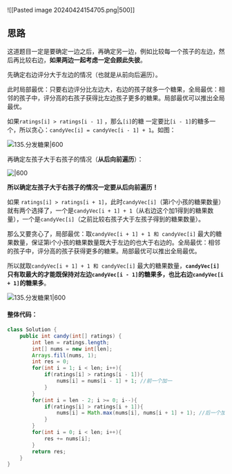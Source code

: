 ![[Pasted image 20240424154705.png|500]]

## 思路

这道题目一定是要确定一边之后，再确定另一边，例如比较每一个孩子的左边，然后再比较右边，**如果两边一起考虑一定会顾此失彼**。

先确定右边评分大于左边的情况（也就是从前向后遍历）。

此时局部最优：只要右边评分比左边大，右边的孩子就多一个糖果，全局最优：相邻的孩子中，评分高的右孩子获得比左边孩子更多的糖果。局部最优可以推出全局最优。

如果`ratings[i] > ratings[i - 1]` ，那么`[i]`的糖 一定要比`[i - 1]`的糖多一个，所以贪心：`candyVec[i] = candyVec[i - 1] + 1`。如图：

![135.分发糖果|600](https://code-thinking-1253855093.file.myqcloud.com/pics/20201117114916878.png)

再确定左孩子大于右孩子的情况（**从后向前遍历**）：

![|600](https://code-thinking-1253855093.file.myqcloud.com/pics/20230202102044.png)

**所以确定左孩子大于右孩子的情况一定要从后向前遍历！**

如果 `ratings[i] > ratings[i + 1]`，此时`candyVec[i]`（第i个小孩的糖果数量）就有两个选择了，一个是`candyVec[i + 1] + 1`（从右边这个加1得到的糖果数量），一个是`candyVec[i]`（之前比较右孩子大于左孩子得到的糖果数量）。

那么又要贪心了，局部最优：取`candyVec[i + 1] + 1 和 candyVec[i]` 最大的糖果数量，保证第i个小孩的糖果数量既大于左边的也大于右边的。全局最优：相邻的孩子中，评分高的孩子获得更多的糖果。局部最优可以推出全局最优。

所以就取`candyVec[i + 1] + 1 和 candyVec[i]` 最大的糖果数量，**`candyVec[i]`只有取最大的才能既保持对左边`candyVec[i - 1]`的糖果多，也比右边`candyVec[i + 1]`的糖果多**。


![135.分发糖果1|600](https://code-thinking-1253855093.file.myqcloud.com/pics/20201117115658791.png)

#### 整体代码：

```java
class Solution {
    public int candy(int[] ratings) {
        int len = ratings.length;
        int[] nums = new int[len];
        Arrays.fill(nums, 1);
        int res = 0;
        for(int i = 1; i < len; i++){
            if(ratings[i] > ratings[i - 1]){
                nums[i] = nums[i - 1] + 1; //前一个加一
            }
        }
        for(int i = len - 2; i >= 0; i--){
            if(ratings[i] > ratings[i + 1]){
                nums[i] = Math.max(nums[i], nums[i + 1] + 1); //后一个加一和之前的比
            }
        }
        for(int i = 0; i < len; i++){
            res += nums[i];
        }
        return res;
    }
}
```

